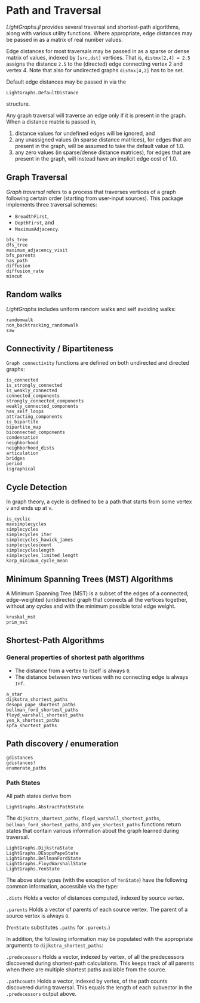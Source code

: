 # Path and Traversal

*LightGraphs.jl* provides several traversal and shortest-path algorithms, along with
various utility functions. Where appropriate, edge distances may be passed in as a
matrix of real number values.

Edge distances for most traversals may be passed in as a sparse or dense matrix
of  values, indexed by `[src,dst]` vertices. That is, `distmx[2,4] = 2.5`
assigns the distance `2.5` to the (directed) edge connecting vertex 2 and vertex 4.
Note that also for undirected graphs `distmx[4,2]` has to be set.

Default edge distances may be passed in via the
```@docs
LightGraphs.DefaultDistance
```
structure.

Any graph traversal  will traverse an edge only if it is present in the graph. When a distance matrix is passed in,

1. distance values for undefined edges will be ignored, and
2. any unassigned values (in sparse distance matrices), for edges that are present in the graph, will be assumed to take the default value of 1.0.
3. any zero values (in sparse/dense distance matrices), for edges that are present in the graph, will instead have an implicit edge cost of 1.0.

## Graph Traversal

*Graph traversal* refers to a process that traverses vertices of a graph following certain order (starting from user-input sources). This package implements three traversal schemes:

* `BreadthFirst`,
* `DepthFirst`, and
* `MaximumAdjacency`.


```@docs
bfs_tree
dfs_tree
maximum_adjacency_visit
bfs_parents
has_path
diffusion
diffusion_rate
mincut
```

## Random walks

*LightGraphs* includes uniform random walks and self avoiding walks:

```@docs
randomwalk
non_backtracking_randomwalk
saw
```

## Connectivity / Bipartiteness

`Graph connectivity` functions are defined on both undirected and directed graphs:

```@docs
is_connected
is_strongly_connected
is_weakly_connected
connected_components
strongly_connected_components
weakly_connected_components
has_self_loops
attracting_components
is_bipartite
bipartite_map
biconnected_components
condensation
neighborhood
neighborhood_dists
articulation
bridges
period
isgraphical
```

## Cycle Detection

In graph theory, a cycle is defined to be a path that starts from some vertex
`v` and ends up at `v`.

```@docs
is_cyclic
maxsimplecycles
simplecycles
simplecycles_iter
simplecycles_hawick_james
simplecyclescount
simplecycleslength
simplecycles_limited_length
karp_minimum_cycle_mean
```

## Minimum Spanning Trees (MST) Algorithms

A Minimum Spanning Tree (MST) is a subset of the edges of a connected, edge-weighted (un)directed graph that connects all the vertices together, without any cycles and with the minimum possible total edge weight.

```@docs
kruskal_mst
prim_mst
```

## Shortest-Path Algorithms

### General properties of shortest path algorithms

* The distance from a vertex to itself is always `0`.
* The distance between two vertices with no connecting edge is always `Inf`.

```@docs
a_star
dijkstra_shortest_paths
desopo_pape_shortest_paths
bellman_ford_shortest_paths
floyd_warshall_shortest_paths
yen_k_shortest_paths
spfa_shortest_paths
```

## Path discovery / enumeration

```@docs
gdistances
gdistances!
enumerate_paths
```

### Path States

All path states derive from
```@docs
LightGraphs.AbstractPathState
```

The `dijkstra_shortest_paths`, `floyd_warshall_shortest_paths`,
`bellman_ford_shortest_paths`, and `yen_shortest_paths` functions
return states that contain various  information about the graph
learned during traversal.

```@docs
LightGraphs.DijkstraState
LightGraphs.DEsopoPapeState
LightGraphs.BellmanFordState
LightGraphs.FloydWarshallState
LightGraphs.YenState
```
The above state types (with the exception of `YenState`) have the following common
information, accessible via the type:

`.dists`
Holds a vector of distances computed, indexed by source vertex.

`.parents`
Holds a vector of parents of each source vertex. The parent of a source vertex
is always `0`.

(`YenState` substitutes `.paths` for `.parents`.)

In addition, the following information may be populated with the appropriate
arguments to `dijkstra_shortest_paths`:

`.predecessors`
Holds a vector, indexed by vertex, of all the predecessors discovered during
shortest-path calculations. This keeps track of all parents when there are
multiple shortest paths available from the source.

`.pathcounts`
Holds a vector, indexed by vertex, of the path counts discovered during
traversal. This equals the length of each subvector in the `.predecessors`
output above.
